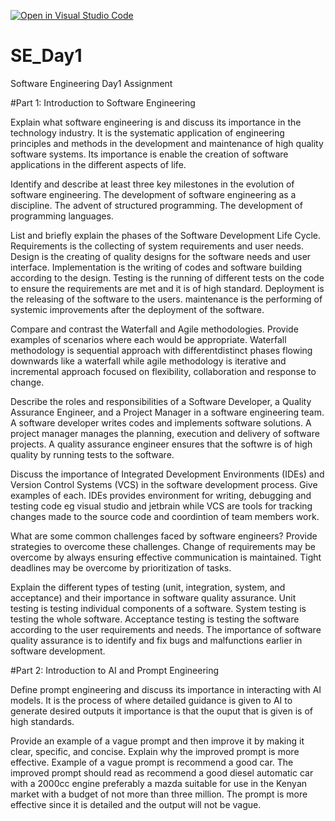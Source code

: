 [![Open in Visual Studio Code](https://classroom.github.com/assets/open-in-vscode-2e0aaae1b6195c2367325f4f02e2d04e9abb55f0b24a779b69b11b9e10269abc.svg)](https://classroom.github.com/online_ide?assignment_repo_id=15570117&assignment_repo_type=AssignmentRepo)
# SE_Day1
Software Engineering Day1 Assignment

#Part 1: Introduction to Software Engineering

Explain what software engineering is and discuss its importance in the technology industry.
It is the systematic application of engineering principles and methods in the development and maintenance of high quality software systems. Its importance is enable the creation of software applications in the different aspects of life.

Identify and describe at least three key milestones in the evolution of software engineering.
The development of software engineering as a discipline.
The advent of structured programming.
The development of programming languages.

List and briefly explain the phases of the Software Development Life Cycle.
Requirements is the collecting of system requirements and user needs.
Design is the creating of quality designs for the software needs and user interface.
Implementation is the writing of codes and software building according to the design.
Testing is the running of different tests on the code to ensure the requirements are met and it is of high standard.
Deployment is the releasing of the software to the users.
maintenance is the performing of systemic improvements after the deployment of the software.

Compare and contrast the Waterfall and Agile methodologies. Provide examples of scenarios where each would be appropriate.
Waterfall methodology is sequential approach with differentdistinct phases flowing downwards like a waterfall while agile methodology is iterative and incremental approach focused on flexibility, collaboration and response to change.

Describe the roles and responsibilities of a Software Developer, a Quality Assurance Engineer, and a Project Manager in a software engineering team.
A software developer writes codes and implements software solutions.
A project manager manages the planning, execution and delivery of software projects.
A quality assurance engineer ensures that the softwre is of high quality by running tests to the software.

Discuss the importance of Integrated Development Environments (IDEs) and Version Control Systems (VCS) in the software development process. Give examples of each.
IDEs provides environment for writing, debugging and testing code eg visual studio and jetbrain while VCS are tools for tracking changes made to the source code and coordintion of team members work.

What are some common challenges faced by software engineers? Provide strategies to overcome these challenges.
Change of requirements may be overcome by always ensuring effective communication is maintained.
Tight deadlines may be overcome by prioritization of tasks.

Explain the different types of testing (unit, integration, system, and acceptance) and their importance in software quality assurance.
Unit testing is testing individual components of a software.
System testing is testing the whole software.
Acceptance testing is testing the software according to the user requirements and needs. 
The importance of software quality assurance is to identify and fix bugs and malfunctions earlier in software development.

#Part 2: Introduction to AI and Prompt Engineering


Define prompt engineering and discuss its importance in interacting with AI models.
It is the process of where detailed guidance is given to AI to generate desired outputs it importance is that the ouput that is given is of high standards.

Provide an example of a vague prompt and then improve it by making it clear, specific, and concise. Explain why the improved prompt is more effective.
Example of a vague prompt is recommend a good car. The improved prompt should read as recommend a good diesel automatic car with a 2000cc engine preferably a mazda suitable for use in the Kenyan market with a budget of not more than three million. The prompt is more effective since it is detailed and the output will not be vague. 
